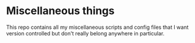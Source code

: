 # Miscellaneous things

This repo contains all my miscellaneous scripts and config files that I want
version controlled but don't really belong anywhere in particular.
